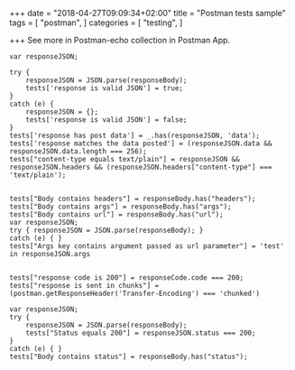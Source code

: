 +++
date = "2018-04-27T09:09:34+02:00"
title = "Postman tests sample"
tags = [
  "postman",
]
categories = [
  "testing",
]

+++
See more in Postman-echo collection in Postman App.

<!--more-->

    var responseJSON;
    
    try { 
        responseJSON = JSON.parse(responseBody); 
        tests['response is valid JSON'] = true;
    }
    catch (e) { 
        responseJSON = {}; 
        tests['response is valid JSON'] = false;
    }
    tests['response has post data'] = _.has(responseJSON, 'data');
    tests['response matches the data posted'] = (responseJSON.data && responseJSON.data.length === 256);
    tests["content-type equals text/plain"] = responseJSON && responseJSON.headers && (responseJSON.headers["content-type"] === 'text/plain');
    
    
    tests["Body contains headers"] = responseBody.has("headers");
    tests["Body contains args"] = responseBody.has("args");
    tests["Body contains url"] = responseBody.has("url");
    var responseJSON;
    try { responseJSON = JSON.parse(responseBody); }
    catch (e) { }
    tests["Args key contains argument passed as url parameter"] = 'test' in responseJSON.args
    
    
    tests["response code is 200"] = responseCode.code === 200;
    tests["response is sent in chunks"] = (postman.getResponseHeader('Transfer-Encoding') === 'chunked')
    
    var responseJSON;
    try {
        responseJSON = JSON.parse(responseBody); 
        tests["Status equals 200"] = responseJSON.status === 200;
    }
    catch (e) { }
    tests["Body contains status"] = responseBody.has("status");
    
    